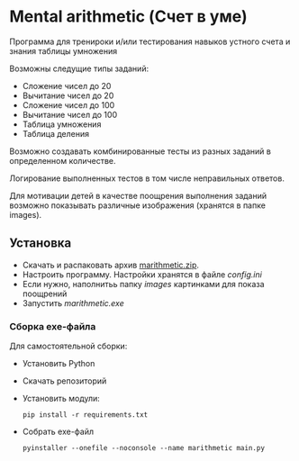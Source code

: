 # Mental arithmetic (Счет в уме)

Программа для тренироки и/или тестирования навыков устного счета и знания таблицы умножения

Возможны следущие типы заданий:

* Сложение чисел до 20
* Вычитание чисел до 20
* Сложение чисел до 100
* Вычитание чисел до 100
* Таблица умножения
* Таблица деления

Возможно создавать комбинированные тесты из разных заданий в определенном количестве.

Логирование выполненных тестов в том числе неправильных ответов.

Для мотивации детей в качестве поощрения выполнения заданий возможно показывать различные изображения (хранятся в папке images). 

## Установка

* Скачать и распаковать архив [marithmetic.zip](https://github.com/tvaishim/MentalArithmetic/raw/main/marithmetic.zip).
* Настроить программу. Настройки хранятся в файле *config.ini*
* Если нужно, наполнитьь папку *images* картинками для показа поощрений
* Запустить *marithmetic.exe*

### Сборка exe-файла

Для самостоятельной сборки: 

* Установить Python
* Скачать репозиторий
* Установить модули:

    `pip install -r requirements.txt`

* Собрать exe-файл

    `pyinstaller --onefile --noconsole --name marithmetic main.py`

